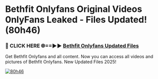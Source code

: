 # Bethfit Onlyfans Original Videos 0nlyFans Leaked - Files Updated! (80h46)

<h3>🔴 CLICK HERE 🌐==►► <a href="https://tinyurl.com/ms9xzufz" rel="nofollow">Bethfit Onlyfans Updated Files</a></h3>

Get Bethfit Onlyfans and all content. Now you can access all videos and pictures of Bethfit Onlyfans. New Updated Files 2025!

[![80h46](https://i.imgur.com/PQ7UWWw.gif)](https://tinyurl.com/ms9xzufz)
